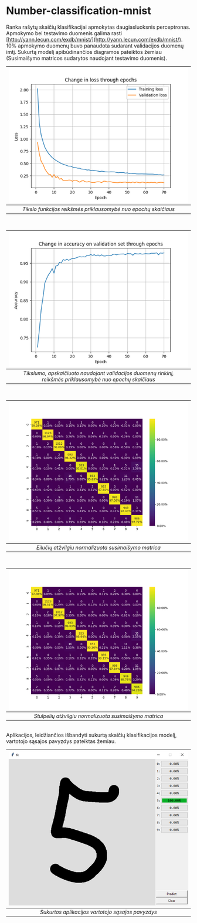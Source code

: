 # Number-classification-mnist

Ranka rašytų skaičių klasifikacijai apmokytas daugiasluoksnis perceptronas. Apmokymo bei testavimo duomenis galima rasti [http://yann.lecun.com/exdb/mnist/](http://yann.lecun.com/exdb/mnist/). 10% apmokymo duomenų buvo panaudota sudarant validacijos duomenų imtį. Sukurtą modelį apibūdinančios diagramos pateiktos žemiau (Susimaišymo matricos sudarytos naudojant testavimo duomenis).
<br>
<div align="center">
  
| ![Tikslo funkcijos reikšmės priklausomybė nuo epochų skaičiaus](plots/loss_through_epochs.png) |
|:--:|
| *Tikslo funkcijos reikšmės priklausomybė nuo epochų skaičiaus* |

</div>
<br>
<div align="center">
  
| ![Tikslumo, apskaičiuoto naudojant validacijos duomenų rinkinį, reikšmės priklausomybė nuo epochų skaičiaus](plots/accuracy_through_epochs.png) |
|:--:|
| *Tikslumo, apskaičiuoto naudojant validacijos duomenų rinkinį,<br> reikšmės priklausomybė nuo epochų skaičiaus* |

</div>
<br>
<div align="center">
  
| ![Eilučių atžvilgiu normalizuota susimaišymo matrica](plots/cm_row.png) |
|:--:|
| *Eilučių atžvilgiu normalizuota susimaišymo matrica* |

</div>
<br>
<div align="center">
  
| ![Stulpelių atžvilgiu normalizuota susimaišymo matrica](plots/cm_column.png) |
|:--:|
| *Stulpelių atžvilgiu normalizuota susimaišymo matrica* |

</div>
<br>
Aplikacijos, leidžiančios išbandyti sukurtą skaičių klasifikacijos modelį, vartotojo sąsajos pavyzdys pateiktas žemiau.
<br>
<div align="center">
  
| ![Sukurtos aplikacijos vartotojo sąsajos pavyzdys](gui/gui_example.png) |
|:--:|
| *Sukurtos aplikacijos vartotojo sąsajos pavyzdys* |

</div>